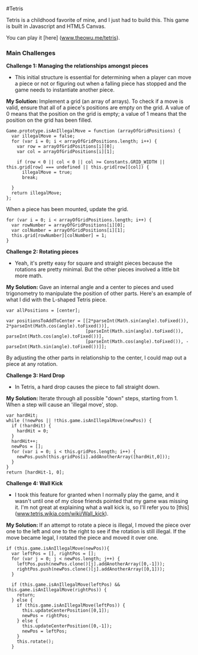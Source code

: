 #Tetris

Tetris is a childhood favorite of mine, and I just had to build this. This game is built in Javascript and HTML5 Canvas.

You can play it [here] (www.theowu.me/tetris).

### Main Challenges

<b> Challenge 1: Managing the relationships amongst pieces </b>
- This initial structure is essential for determining when a player can move a piece or not or figuring out when a falling piece has stopped and the game needs to instantiate another piece.

<b> My Solution: </b>
Implement a grid (an array of arrays). To check if a move is valid, ensure that all of a piece's positions are empty on the grid. A value of 0 means that the position on the grid is empty; a value of 1 means that the position on the grid has been filled.
```
Game.prototype.isAnIllegalMove = function (arrayOfGridPositions) {
  var illegalMove = false;
  for (var i = 0; i < arrayOfGridPositions.length; i++) {
    var row = arrayOfGridPositions[i][0];
    var col = arrayOfGridPositions[i][1];

    if (row < 0 || col < 0 || col >= Constants.GRID_WIDTH || this.grid[row] === undefined || this.grid[row][col]) {
      illegalMove = true;
      break;

  }
  return illegalMove;
};
```

When a piece has been mounted, update the grid.
```
for (var i = 0; i < arrayOfGridPositions.length; i++) {
  var rowNumber = arrayOfGridPositions[i][0];
  var colNumber = arrayOfGridPositions[i][1];
  this.grid[rowNumber][colNumber] = 1;
}
```

<b> Challenge 2: Rotating pieces </b>
- Yeah, it's pretty easy for square and straight pieces because the rotations are pretty minimal. But the other pieces involved a little bit more math.

<b> My Solution: </b>
Gave an internal angle and a center to pieces and used trigonometry to manipulate the position of other parts. Here's an example of what I did with the L-shaped Tetris piece.
```
var allPositions = [center];

var positionsToAddToCenter = [[2*parseInt(Math.sin(angle).toFixed()), 2*parseInt(Math.cos(angle).toFixed())],
                              [parseInt(Math.sin(angle).toFixed()), parseInt(Math.cos(angle).toFixed())],
                              [parseInt(Math.cos(angle).toFixed()), -parseInt(Math.sin(angle).toFixed())]];
```
By adjusting the other parts in relationship to the center, I could map out a piece at any rotation.

<b> Challenge 3: Hard Drop </b>
- In Tetris, a hard drop causes the piece to fall straight down.

<b> My Solution: </b>
Iterate through all possible "down" steps, starting from 1. When a step will cause an 'illegal move', stop.

```
var hardHit;
while (!newPos || !this.game.isAnIllegalMove(newPos)) {
  if (!hardHit) {
    hardHit = 0;
  }
  hardHit++;
  newPos = [];
  for (var i = 0; i < this.gridPos.length; i++) {
    newPos.push(this.gridPos[i].addAnotherArray([hardHit,0]));
  }
}
return [hardHit-1, 0];
```

<b> Challenge 4: Wall Kick </b>
- I took this feature for granted when I normally play the game, and it wasn't until one of my close friends pointed that my game was missing it. I'm not great at explaining what a wall kick is, so I'll refer you to [this] (www.tetris.wikia.com/wiki/Wall_kick).

<b> My Solution: </b>
If an attempt to rotate a piece is illegal, I moved the piece over one to the left and one to the right to see if the rotation is still illegal. If the move became legal, I rotated the piece and moved it over one.

```
if (this.game.isAnIllegalMove(newPos)){
  var leftPos = [], rightPos = [];
  for (var j = 0; j < newPos.length; j++) {
    leftPos.push(newPos.clone()[j].addAnotherArray([0,-1]));
    rightPos.push(newPos.clone()[j].addAnotherArray([0,1]));
  }

  if (this.game.isAnIllegalMove(leftPos) && this.game.isAnIllegalMove(rightPos)) {
    return;
  } else {
    if (this.game.isAnIllegalMove(leftPos)) {
      this.updateCenterPosition([0,1]);
      newPos = rightPos;
    } else {
      this.updateCenterPosition([0,-1]);
      newPos = leftPos;
    }
    this.rotate();
  }
``` 
